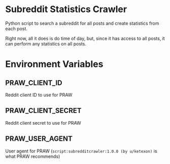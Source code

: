 # Subreddit Statistics Crawler

Python script to search a subreddit for all posts and create statistics from each post.

Right now, all it does is do time of day, but, since it has access to all posts, it can perform any statistics on all posts.

# Environment Variables

## PRAW_CLIENT_ID
Reddit client ID to use for PRAW
## PRAW_CLIENT_SECRET
Reddit client secret to use for PRAW
## PRAW_USER_AGENT
User agent for PRAW (`script:subredditcrawler:1.0.0 (by u/ketexon)` is what PRAW recommends)